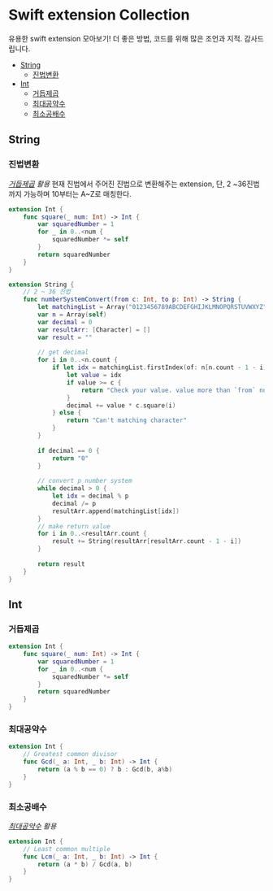 # Swift extension Collection 

유용한 swift extension 모아보기! 더 좋은 방법, 코드를 위해 많은 조언과 지적. 감사드립니다.
- [String](#String)
    - [진법변환](#진법변환)
- [Int](#Int)
    - [거듭제곱](#거듭제곱)
    - [최대공약수](#최대공약수)
    - [최소공배수](#최소공배수)


## String

### 진법변환
_[거듭제곱](#거듭제곱) 활용_
현재 진법에서 주어진 진법으로 변환해주는 extension, 단, 2 ~36진법까지 가능하며 10부터는 A~Z로 매칭한다.

```swift
extension Int {
    func square(_ num: Int) -> Int {
        var squaredNumber = 1
        for _ in 0..<num {
            squaredNumber *= self
        }
        return squaredNumber
    }
}

extension String {
    // 2 ~ 36 진법
    func numberSystemConvert(from c: Int, to p: Int) -> String {
        let matchingList = Array("0123456789ABCDEFGHIJKLMNOPQRSTUVWXYZ")
        var n = Array(self)
        var decimal = 0
        var resultArr: [Character] = []
        var result = ""
        
        // get decimal
        for i in 0..<n.count {
            if let idx = matchingList.firstIndex(of: n[n.count - 1 - i]) {
                let value = idx
                if value >= c {
                    return "Check your value. value more than `from` number system."
                }
                decimal += value * c.square(i)
            } else {
                return "Can't matching character"
            }
        }
        
        if decimal == 0 {
            return "0"
        }
        
        // convert p number system
        while decimal > 0 {
            let idx = decimal % p
            decimal /= p
            resultArr.append(matchingList[idx])
        }
        // make return value
        for i in 0..<resultArr.count {
            result += String(resultArr[resultArr.count - 1 - i])
        }
        
        return result
    }
}
```

## Int

### 거듭제곱
```swift
extension Int {
    func square(_ num: Int) -> Int {
        var squaredNumber = 1
        for _ in 0..<num {
            squaredNumber *= self
        }
        return squaredNumber
    }
}
```

### 최대공약수
``` swift
extension Int {
    // Greatest common divisor
    func Gcd(_ a: Int, _ b: Int) -> Int {
        return (a % b == 0) ? b : Gcd(b, a%b)
    }
}
```

### 최소공배수 
_[최대공약수](#최대공약수) 활용_
``` swift
extension Int {
    // Least common multiple
    func Lcm(_ a: Int, _ b: Int) -> Int {
        return (a * b) / Gcd(a, b)
    }
}
```
